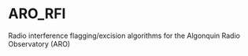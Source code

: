 # ARO_RFI
Radio interference flagging/excision algorithms for the Algonquin Radio Observatory (ARO)
